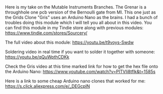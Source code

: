 Here is my take on the Mutable Instruments Branches. The Grenar is a throughhole one pcb version of the Bernoulli gate from MI. 
This one just as the Grids Clone "Gris" uses an Arduino Nano as the brains. 
I had a bunch of troubles doing this module which I will tell you all about in this video. 
You can find this module in my Tindie store along with previous modules:
https://www.tindie.com/stores/Sourcery/

The full video about this module: https://youtu.be/t9voys-Swdw

Soldering video in real time if you want to solder it together with someone: https://youtu.be/qQuWpthCDKk

Check the Gris video at this time marked link for how to get the hex file onto the Arduino Nano:
https://www.youtube.com/watch?v=PITVIi8tflk&t=1585s

Here is a link to some cheap Arduino nano clones that worked for me:
https://s.click.aliexpress.com/e/_DEGcpIN

